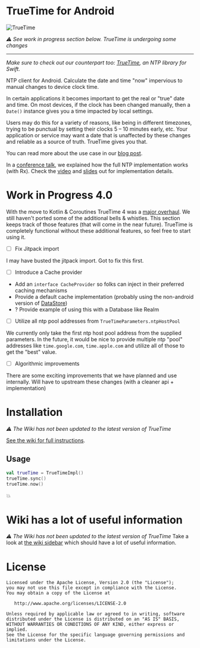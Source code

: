 # TrueTime for Android

![TrueTime](truetime.png "TrueTime for Android")

*⚠️ See work in progress section below. TrueTime is undergoing some changes*

----------------------------------------

*Make sure to check out our counterpart too: [TrueTime](https://github.com/instacart/TrueTime.swift), an NTP library for Swift.*

NTP client for Android. Calculate the date and time "now" impervious to manual changes to device clock time.

In certain applications it becomes important to get the real or "true" date and time. On most devices, if the clock has been changed manually, then a `Date()` instance gives you a time impacted by local settings.

Users may do this for a variety of reasons, like being in different timezones, trying to be punctual by setting their clocks 5 – 10 minutes early, etc. Your application or service may want a date that is unaffected by these changes and reliable as a source of truth. TrueTime gives you that.

You can read more about the use case in our [blog post](https://tech.instacart.com/truetime/).

In a [conference talk](https://vimeo.com/190922794), we explained how the full NTP implementation works (with Rx). Check the [video](https://vimeo.com/190922794#t=1466s) and [slides](https://speakerdeck.com/kaushikgopal/learning-rx-by-example-2?slide=31) out for implementation details.


# Work in Progress 4.0

With the move to Kotlin & Coroutines TrueTime 4 was a [major overhaul](https://github.com/instacart/truetime-android/pull/129). We still haven't ported some of the additional bells & whistles. This section keeps track of those features (that will come in the near future). TrueTime is completely functional without these additional features, so feel free to start using it.

- [ ] Fix Jitpack import

I may have busted the jitpack import. Got to fix this first.

- [ ] Introduce a Cache provider

* Add an `interface CacheProvider` so folks can inject in their preferred caching mechanisms
* Provide a default cache implementation (probably using the non-android version of [DataStore](https://developer.android.com/topic/libraries/architecture/datastore#kts))
* ? Provide example of using this with a Database like Realm

- [ ] Utilize all ntp pool addresses from `TrueTimeParameters.ntpHostPool`

We currently only take the first ntp host pool address from the supplied parameters. In the future, it would be nice to provide multiple ntp "pool" addresses like `time.google.com`, `time.apple.com` and utilize all of those to get the "best" value.

- [ ] Algorithmic improvements

There are some exciting improvements that we have planned and use internally. Will have to upstream these changes (with a cleaner api + implementation)

# Installation

*⚠️ The Wiki has not been updated to the latest version of TrueTime*

[See the wiki for full instructions](https://github.com/instacart/truetime-android/wiki/How-to-use-this-library).

## Usage

```kt
val trueTime = TrueTimeImpl()
trueTime.sync()
trueTime.now()
```

💥

# Wiki has a lot of useful information

*⚠️ The Wiki has not been updated to the latest version of TrueTime*
Take a look at [the wiki sidebar](https://github.com/instacart/truetime-android/wiki) which should have a lot of useful information.

# License

```
Licensed under the Apache License, Version 2.0 (the "License");
you may not use this file except in compliance with the License.
You may obtain a copy of the License at

   http://www.apache.org/licenses/LICENSE-2.0

Unless required by applicable law or agreed to in writing, software
distributed under the License is distributed on an "AS IS" BASIS,
WITHOUT WARRANTIES OR CONDITIONS OF ANY KIND, either express or implied.
See the License for the specific language governing permissions and
limitations under the License.
```
